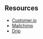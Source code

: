 ## Resources

* [Customer.io](http://customer.io)
* [Mailchimp](http://mailchimp.com)
* [Drip](https://www.getdrip.com/)